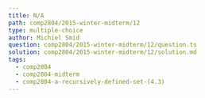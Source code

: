 ```yaml
---
title: N/A
path: comp2804/2015-winter-midterm/12
type: multiple-choice
author: Michiel Smid
question: comp2804/2015-winter-midterm/12/question.ts
solution: comp2804/2015-winter-midterm/12/solution.md
tags:
  - comp2804
  - comp2804-midterm
  - comp2804-a-recursively-defined-set-(4.3)
---
```

